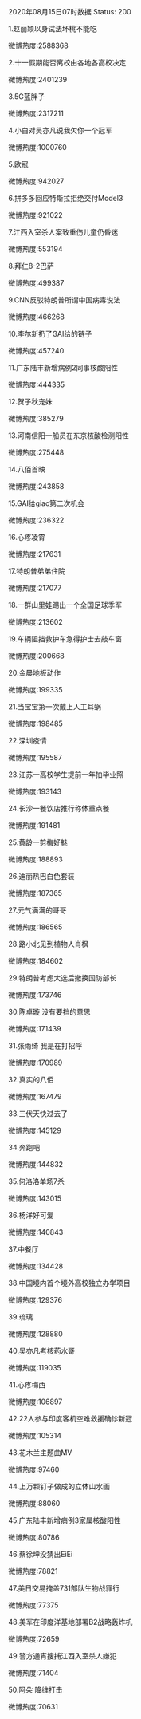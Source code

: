 2020年08月15日07时数据
Status: 200

1.赵丽颖以身试法坏桃不能吃

微博热度:2588368

2.十一假期能否离校由各地各高校决定

微博热度:2401239

3.5G蓝胖子

微博热度:2317211

4.小白对吴亦凡说我欠你一个冠军

微博热度:1000760

5.欧冠

微博热度:942027

6.拼多多回应特斯拉拒绝交付Model3

微博热度:921022

7.江西入室杀人案致重伤儿童仍昏迷

微博热度:553194

8.拜仁8-2巴萨

微博热度:499387

9.CNN反驳特朗普所谓中国病毒说法

微博热度:466268

10.李尔新扔了GAI给的链子

微博热度:457240

11.广东陆丰新增病例2同事核酸阳性

微博热度:444335

12.贺子秋宠妹

微博热度:385279

13.河南信阳一船员在东京核酸检测阳性

微博热度:275448

14.八佰首映

微博热度:243858

15.GAI给giao第二次机会

微博热度:236322

16.心疼凌霄

微博热度:217631

17.特朗普弟弟住院

微博热度:217077

18.一群山里娃踢出一个全国足球季军

微博热度:213602

19.车辆阻挡救护车急得护士去敲车窗

微博热度:200668

20.金晨地板动作

微博热度:199335

21.当宝宝第一次戴上人工耳蜗

微博热度:198485

22.深圳疫情

微博热度:195587

23.江苏一高校学生提前一年拍毕业照

微博热度:193143

24.长沙一餐饮店推行称体重点餐

微博热度:191481

25.黄龄一剪梅好魅

微博热度:188893

26.迪丽热巴白色套装

微博热度:187365

27.元气满满的哥哥

微博热度:186565

28.路小北见到植物人肖枫

微博热度:184602

29.特朗普考虑大选后撤换国防部长

微博热度:173746

30.陈卓璇 没有要挡的意思

微博热度:171439

31.张雨绮 我是在打招呼

微博热度:170989

32.真实的八佰

微博热度:167479

33.三伏天快过去了

微博热度:145129

34.奔跑吧

微博热度:144832

35.何洛洛单场7杀

微博热度:143015

36.杨洋好可爱

微博热度:140843

37.中餐厅

微博热度:134428

38.中国境内首个境外高校独立办学项目

微博热度:129376

39.琉璃

微博热度:128880

40.吴亦凡考核药水哥

微博热度:119035

41.心疼梅西

微博热度:106897

42.22人参与印度客机空难救援确诊新冠

微博热度:105314

43.花木兰主题曲MV

微博热度:97460

44.上万颗钉子做成的立体山水画

微博热度:88060

45.广东陆丰新增病例3家属核酸阳性

微博热度:80786

46.蔡徐坤没猜出EiEi

微博热度:78821

47.美日交易掩盖731部队生物战罪行

微博热度:77375

48.美军在印度洋基地部署B2战略轰炸机

微博热度:72659

49.警方通宵搜捕江西入室杀人嫌犯

微博热度:71404

50.阿朵 降维打击

微博热度:70631

